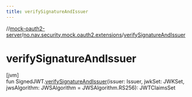 ```yaml
---
title: verifySignatureAndIssuer
---
```

//[mock-oauth2-server](../../index.html)/[no.nav.security.mock.oauth2.extensions](index.html)/[verifySignatureAndIssuer](verify-signature-and-issuer.html)



# verifySignatureAndIssuer



[jvm]\
fun SignedJWT.[verifySignatureAndIssuer](verify-signature-and-issuer.html)(issuer: Issuer, jwkSet: JWKSet, jwsAlgorithm: JWSAlgorithm = JWSAlgorithm.RS256): JWTClaimsSet




